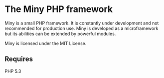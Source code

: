 The Miny PHP framework
=============
Miny is a small PHP framework. It is constantly under development and not recommended for production use.
Miny is developed as a microframework but its abilities can be extended by powerful modules.

Miny is licensed under the MIT License.

Requires
----------
PHP 5.3
